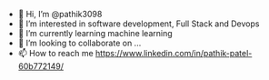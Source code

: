 - 👋 Hi, I’m @pathik3098
- 👀 I’m interested in software development, Full Stack and Devops
- 🌱 I’m currently learning machine learning
- 💞️ I’m looking to collaborate on ...
- 📫 How to reach me https://www.linkedin.com/in/pathik-patel-60b772149/

<!---
pathik3098/pathik3098 is a ✨ special ✨ repository because its `README.md` (this file) appears on your GitHub profile.
You can click the Preview link to take a look at your changes.
--->
